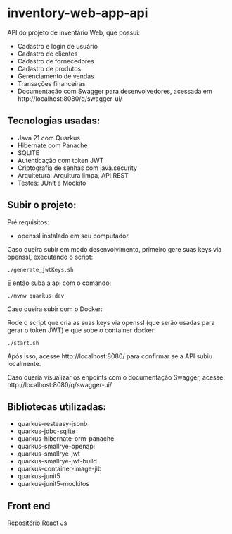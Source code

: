 # inventory-web-app-api

API do projeto de inventário Web, que possui: 
 - Cadastro e login de usuário
 - Cadastro de clientes
 - Cadastro de fornecedores 
 - Cadastro de produtos
 - Gerenciamento de vendas
 - Transações financeiras
 - Documentação com Swagger para desenvolvedores, acessada em http://localhost:8080/q/swagger-ui/

## Tecnologias usadas: 
- Java 21 com Quarkus
- Hibernate com Panache
- SQLITE
- Autenticação com token JWT
- Criptografia de senhas com java.security
- Arquitetura: Arquitura limpa, API REST
- Testes: JUnit e Mockito

## Subir o projeto:
Pré requisitos: 
- openssl instalado em seu computador.


Caso queira subir em modo desenvolvimento, primeiro gere suas keys via openssl, executando o script:
```
./generate_jwtKeys.sh
```
 E então suba a api com o comando:
```
./mvnw quarkus:dev
```

Caso queira subir com o Docker:

Rode o script que cria as suas keys via openssl (que serão usadas para gerar o token JWT) e que sobe o container docker:
```
./start.sh
```

Após isso, acesse http://localhost:8080/ para confirmar se a API subiu localmente.

Caso queria visualizar os enpoints com o documentação Swagger, acesse:
http://localhost:8080/q/swagger-ui/


## Bibliotecas utilizadas:
- quarkus-resteasy-jsonb
- quarkus-jdbc-sqlite
- quarkus-hibernate-orm-panache
- quarkus-smallrye-openapi
- quarkus-smallrye-jwt
- quarkus-smallrye-jwt-build
- quarkus-container-image-jib
- quarkus-junit5
- quarkus-junit5-mockitos

## Front end
[Repositório React Js](https://github.com/gustavokra/inventarioweb)
